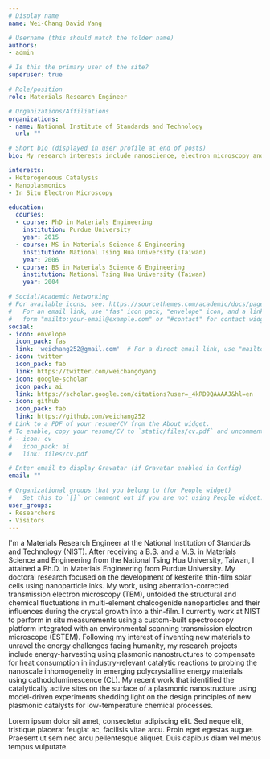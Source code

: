 ```yaml
---
# Display name
name: Wei-Chang David Yang

# Username (this should match the folder name)
authors:
- admin

# Is this the primary user of the site?
superuser: true

# Role/position
role: Materials Research Engineer

# Organizations/Affiliations
organizations:
- name: National Institute of Standards and Technology
  url: ""

# Short bio (displayed in user profile at end of posts)
bio: My research interests include nanoscience, electron microscopy and light-matter interactions.

interests:
- Heterogeneous Catalysis
- Nanoplasmonics
- In Situ Electron Microscopy

education:
  courses:
  - course: PhD in Materials Engineering
    institution: Purdue University
    year: 2015
  - course: MS in Materials Science & Engineering
    institution: National Tsing Hua University (Taiwan)
    year: 2006
  - course: BS in Materials Science & Engineering
    institution: National Tsing Hua University (Taiwan)
    year: 2004

# Social/Academic Networking
# For available icons, see: https://sourcethemes.com/academic/docs/page-builder/#icons
#   For an email link, use "fas" icon pack, "envelope" icon, and a link in the
#   form "mailto:your-email@example.com" or "#contact" for contact widget.
social:
- icon: envelope
  icon_pack: fas
  link: 'weichang252@gmail.com'  # For a direct email link, use "mailto:test@example.org".
- icon: twitter
  icon_pack: fab
  link: https://twitter.com/weichangdyang
- icon: google-scholar
  icon_pack: ai
  link: https://scholar.google.com/citations?user=_4kRD9QAAAAJ&hl=en
- icon: github
  icon_pack: fab
  link: https://github.com/weichang252
# Link to a PDF of your resume/CV from the About widget.
# To enable, copy your resume/CV to `static/files/cv.pdf` and uncomment the lines below.
# - icon: cv
#   icon_pack: ai
#   link: files/cv.pdf

# Enter email to display Gravatar (if Gravatar enabled in Config)
email: ""

# Organizational groups that you belong to (for People widget)
#   Set this to `[]` or comment out if you are not using People widget.
user_groups:
- Researchers
- Visitors
---
```


I'm a Materials Research Engineer at the National Institution of Standards and Technology (NIST). After receiving a B.S. and a M.S. in Materials Science and Engineering from the National Tsing Hua University, Taiwan, I attained a Ph.D. in Materials Engineering from Purdue University. My doctoral research focused on the development of kesterite thin-film solar cells using nanoparticle inks. My work, using aberration-corrected transmission electron microscopy (TEM), unfolded the structural and chemical fluctuations in multi-element chalcogenide nanoparticles and their influences during the crystal growth into a thin-film. I currently work at NIST to perform in situ measurements using a custom-built spectroscopy platform integrated with an environmental scanning transmission electron microscope (ESTEM). Following my interest of inventing new materials to unravel the energy challenges facing humanity, my research projects include energy-harvesting using plasmonic nanostructures to compensate for heat consumption in industry-relevant catalytic reactions to probing the nanoscale inhomogeneity in emerging polycrystalline energy materials using cathodoluminescence (CL). My recent work that identified the catalytically active sites on the surface of a plasmonic nanostructure using model-driven experiments shedding light on the design principles of new plasmonic catalysts for low-temperature chemical processes.

Lorem ipsum dolor sit amet, consectetur adipiscing elit. Sed neque elit, tristique placerat feugiat ac, facilisis vitae arcu. Proin eget egestas augue. Praesent ut sem nec arcu pellentesque aliquet. Duis dapibus diam vel metus tempus vulputate.
